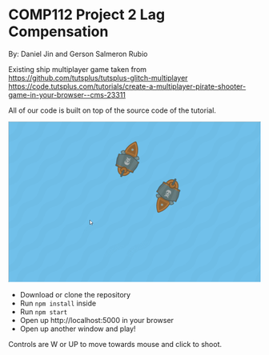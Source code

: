 COMP112 Project 2 Lag Compensation
=====================================
By: Daniel Jin and Gerson Salmeron Rubio

Existing ship multiplayer game taken from
https://github.com/tutsplus/tutsplus-glitch-multiplayer
https://code.tutsplus.com/tutorials/create-a-multiplayer-pirate-shooter-game-in-your-browser--cms-23311

All of our code is built on top of the source code of the tutorial.

![Animated gif of two ships battling](misc/gameplay.gif)

* Download or clone the repository
* Run `npm install` inside
* Run `npm start`
* Open up http://localhost:5000 in your browser
* Open up another window and play!

Controls are W or UP to move towards mouse and click to shoot.
